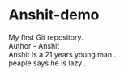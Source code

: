 # Anshit-demo
My first Git repository.<br>
Author - Anshit<br>
Anshit is a 21 years young man . <br>
peaple says he is lazy .
